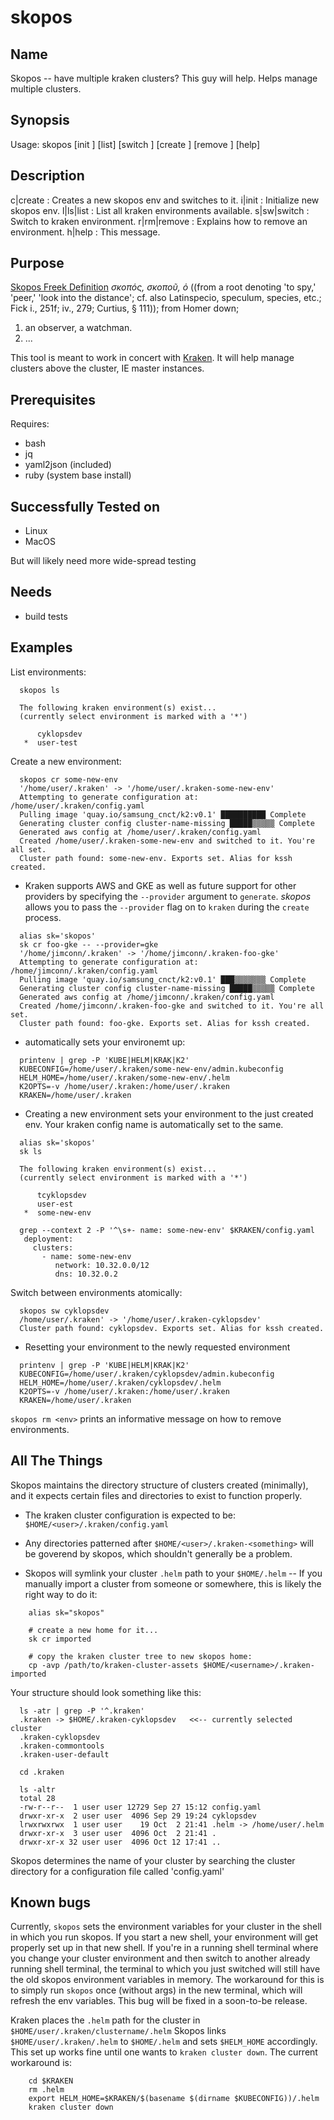 # skopos

## Name

Skopos -- have multiple kraken clusters? This guy will help. Helps
manage multiple clusters.

## Synopsis

Usage: skopos \[init <name>\] \[list\] \[switch <name>\] \[create
<name>\] \[remove <name>\] \[help\]

## Description

c|create : Creates a new skopos env and switches to it. i|init :
Initialize new skopos env. l|ls|list : List all kraken environments
available. s|sw|switch : Switch to kraken environment. r|rm|remove :
Explains how to remove an environment. h|help : This message.

## Purpose

[Skopos Freek Definition](http://biblehub.com/greek/4649.htm) *σκοπός,
σκοποῦ, ὁ* ((from a root denoting 'to spy,' 'peer,' 'look into the
distance'; cf. also Latinspecio, speculum, species, etc.; Fick i., 251f;
iv., 279; Curtius, § 111)); from Homer down;

1. an observer, a watchman.
2. ...

This tool is meant to work in concert with
[Kraken](https://github.com/samsung-cnct/kraken). It will help manage
clusters above the cluster, IE master instances.

## Prerequisites

Requires:

- bash
- jq
- yaml2json (included)
- ruby (system base install)

## Successfully Tested on

- Linux
- MacOS

But will likely need more wide-spread testing

## Needs

- build tests

## Examples

List environments:

```shell
  skopos ls

  The following kraken environment(s) exist...
  (currently select environment is marked with a '*')

      cyklopsdev
   *  user-test
```

Create a new environment:

```shell
  skopos cr some-new-env
  '/home/user/.kraken' -> '/home/user/.kraken-some-new-env'
  Attempting to generate configuration at: /home/user/.kraken/config.yaml
  Pulling image 'quay.io/samsung_cnct/k2:v0.1' ██████████ Complete
  Generating cluster config cluster-name-missing █████▒▒▒▒▒ Complete
  Generated aws config at /home/user/.kraken/config.yaml
  Created /home/user/.kraken-some-new-env and switched to it. You're all set.
  Cluster path found: some-new-env. Exports set. Alias for kssh created.
```

- Kraken supports AWS and GKE as well as future support for other
  providers by specifying the `--provider` argument to `generate`.
  *skopos* allows you to pass the `--provider` flag on to `kraken`
  during the `create` process.

<!-- end list -->

```shell
  alias sk='skopos'
  sk cr foo-gke -- --provider=gke
  '/home/jimconn/.kraken' -> '/home/jimconn/.kraken-foo-gke'
  Attempting to generate configuration at: /home/jimconn/.kraken/config.yaml
  Pulling image 'quay.io/samsung_cnct/k2:v0.1' ███▒▒▒▒▒▒▒ Complete
  Generating cluster config cluster-name-missing █████▒▒▒▒▒ Complete
  Generated aws config at /home/jimconn/.kraken/config.yaml
  Created /home/jimconn/.kraken-foo-gke and switched to it. You're all set.
  Cluster path found: foo-gke. Exports set. Alias for kssh created.
```

- automatically sets your environemt up:

<!-- end list -->

```shell
  printenv | grep -P 'KUBE|HELM|KRAK|K2'
  KUBECONFIG=/home/user/.kraken/some-new-env/admin.kubeconfig
  HELM_HOME=/home/user/.kraken/some-new-env/.helm
  K2OPTS=-v /home/user/.kraken:/home/user/.kraken
  KRAKEN=/home/user/.kraken
```

- Creating a new environment sets your environment to the just created
  env. Your kraken config name is automatically set to the same.

<!-- end list -->

```shell
  alias sk='skopos'
  sk ls

  The following kraken environment(s) exist...
  (currently select environment is marked with a '*')

      tcyklopsdev
      user-est
   *  some-new-env

  grep --context 2 -P '^\s+- name: some-new-env' $KRAKEN/config.yaml
   deployment:
     clusters:
       - name: some-new-env
          network: 10.32.0.0/12
          dns: 10.32.0.2
```

Switch between environments atomically:

```shell
  skopos sw cyklopsdev
  /home/user/.kraken' -> '/home/user/.kraken-cyklopsdev'
  Cluster path found: cyklopsdev. Exports set. Alias for kssh created.
```

 - Resetting your environment to the newly requested environment

<!-- end list -->

```shell
  printenv | grep -P 'KUBE|HELM|KRAK|K2'
  KUBECONFIG=/home/user/.kraken/cyklopsdev/admin.kubeconfig
  HELM_HOME=/home/user/.kraken/cyklopsdev/.helm
  K2OPTS=-v /home/user/.kraken:/home/user/.kraken
  KRAKEN=/home/user/.kraken
```

`skopos rm <env>` prints an informative message on how to remove
environments.

## All The Things

Skopos maintains the directory structure of clusters created
(minimally), and it expects certain files and directories to exist to
function properly.

- The kraken cluster configuration is expected to be:
  `$HOME/<user>/.kraken/config.yaml`

- Any directories patterned after `$HOME/<user>/.kraken-<something>`
  will be goverend by skopos, which shouldn't generally be a problem.

- Skopos will symlink your cluster `.helm` path to your `$HOME/.helm`
  -- If you manually import a cluster from someone or somewhere, this
  is likely the right way to do it:

<!-- end list -->

```shell
    alias sk="skopos"

    # create a new home for it...
    sk cr imported

    # copy the kraken cluster tree to new skopos home:
    cp -avp /path/to/kraken-cluster-assets $HOME/<username>/.kraken-imported
```

Your structure should look something like this:

```shell
  ls -atr | grep -P '^.kraken'
  .kraken -> $HOME/.kraken-cyklopsdev   <<-- currently selected cluster
  .kraken-cyklopsdev
  .kraken-commontools
  .kraken-user-default

  cd .kraken

  ls -altr
  total 28
  -rw-r--r--  1 user user 12729 Sep 27 15:12 config.yaml
  drwxr-xr-x  2 user user  4096 Sep 29 19:24 cyklopsdev
  lrwxrwxrwx  1 user user    19 Oct  2 21:41 .helm -> /home/user/.helm
  drwxr-xr-x  3 user user  4096 Oct  2 21:41 .
  drwxr-xr-x 32 user user  4096 Oct 12 17:41 ..
```

Skopos determines the name of your cluster by searching the cluster
directory for a configuration file called 'config.yaml'

## Known bugs

Currently, `skopos` sets the environment variables for your cluster in
the shell in which you run skopos. If you start a new shell, your
environment will get properly set up in that new shell. If you're in a
running shell terminal where you change your cluster environment and
then switch to another already running shell terminal, the terminal to
which you just switched will still have the old skopos environment
variables in memory. The workaround for this is to simply run `skopos`
once (without args) in the new terminal, which will refresh the env
variables. This bug will be fixed in a soon-to-be release.

Kraken places the `.helm` path for the cluster in
`$HOME/user/.kraken/clustername/.helm` Skopos links
`$HOME/user/.kraken/.helm` to `$HOME/.helm` and sets `$HELM_HOME`
accordingly. This set up works fine until one wants to `kraken cluster
down`. The current workaround is:

```shell
    cd $KRAKEN
    rm .helm
    export HELM_HOME=$KRAKEN/$(basename $(dirname $KUBECONFIG))/.helm
    kraken cluster down
```
